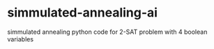 # simmulated-annealing-ai
simmulated annealing python code for 2-SAT problem with 4 boolean variables

